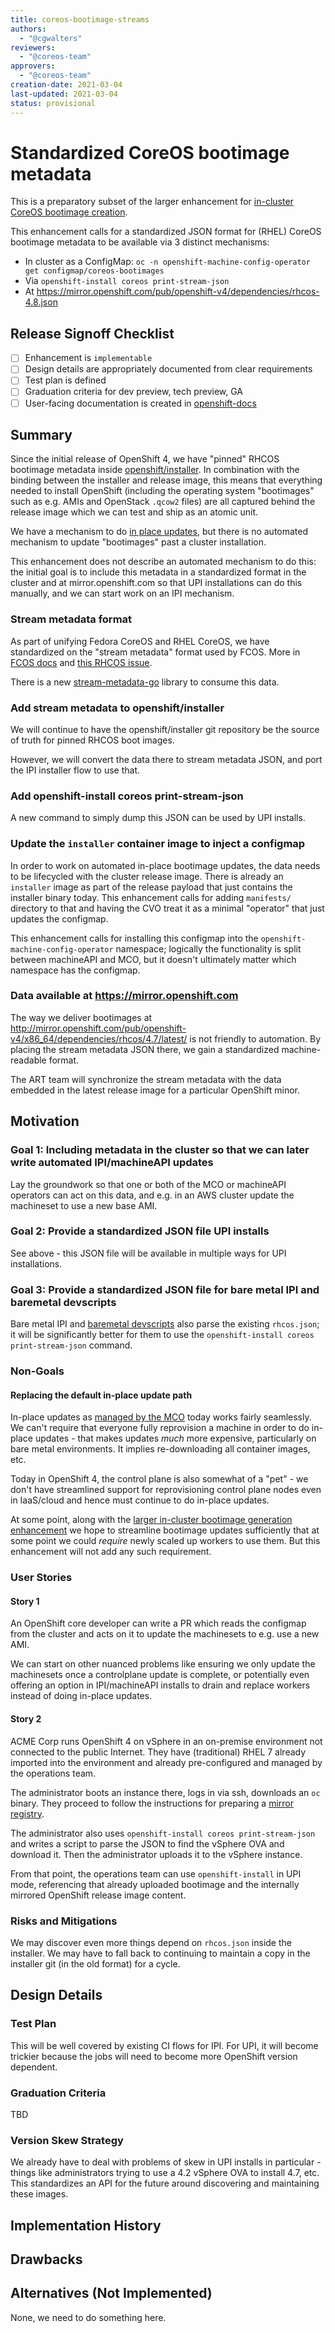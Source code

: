 ```yaml
---
title: coreos-bootimage-streams
authors:
  - "@cgwalters"
reviewers:
  - "@coreos-team"
approvers:
  - "@coreos-team"
creation-date: 2021-03-04
last-updated: 2021-03-04
status: provisional
---
```


# Standardized CoreOS bootimage metadata

This is a preparatory subset of the larger enhancement for [in-cluster CoreOS bootimage creation](https://github.com/openshift/enhancements/pull/201).

This enhancement calls for a standardized JSON format for (RHEL) CoreOS bootimage metadata to be available via 3 distinct mechanisms:

- In cluster as a ConfigMap: `oc -n openshift-machine-config-operator get configmap/coreos-bootimages`
- Via `openshift-install coreos print-stream-json`
- At https://mirror.openshift.com/pub/openshift-v4/dependencies/rhcos-4.8.json

## Release Signoff Checklist

- [ ] Enhancement is `implementable`
- [ ] Design details are appropriately documented from clear requirements
- [ ] Test plan is defined
- [ ] Graduation criteria for dev preview, tech preview, GA
- [ ] User-facing documentation is created in [openshift-docs](https://github.com/openshift/openshift-docs/)

## Summary

Since the initial release of OpenShift 4, we have "pinned" RHCOS bootimage metadata inside [openshift/installer](https://github.com/openshift/installer).
In combination with the binding between the installer and release image, this means that everything needed to install OpenShift (including the operating system "bootimages" such as e.g. AMIs and OpenStack `.qcow2` files) are all captured behind the release image which we can test and ship as an atomic unit.

We have a mechanism to do [in place updates](https://github.com/openshift/machine-config-operator/blob/master/docs/OSUpgrades.md), but there is no automated mechanism to update "bootimages" past a cluster installation.

This enhancement does not describe an automated mechanism to do this: the initial goal is to include this metadata in a standardized format in the cluster and at mirror.openshift.com so that UPI installations can do this manually, and we can start work on an IPI mechanism.

### Stream metadata format

As part of unifying Fedora CoreOS and RHEL CoreOS, we have standardized on the "stream metadata" format used by FCOS.  More in [FCOS docs](https://docs.fedoraproject.org/en-US/fedora-coreos/getting-started/) and [this RHCOS issue](https://github.com/openshift/os/issues/477).

There is a new [stream-metadata-go](https://github.com/coreos/stream-metadata-go) library to consume this data.

### Add stream metadata to openshift/installer

We will continue to have the openshift/installer git repository be the source of truth for pinned RHCOS boot images.

However, we will convert the data there to stream metadata JSON, and port the IPI installer flow to use that.

### Add openshift-install coreos print-stream-json

A new command to simply dump this JSON can be used by UPI installs.

### Update the `installer` container image to inject a configmap

In order to work on automated in-place bootimage updates, the data needs to be lifecycled
with the cluster release image.  There is already an `installer` image as part of the
release payload that just contains the installer binary today.  This enhancement
calls for adding `manifests/` directory to that and having the CVO treat it as a minimal
"operator" that just updates the configmap.

This enhancement calls for installing this configmap into the `openshift-machine-config-operator` namespace;
logically the functionality is split between machineAPI and MCO, but it doesn't ultimately matter
which namespace has the configmap.


### Data available at https://mirror.openshift.com

The way we deliver bootimages at http://mirror.openshift.com/pub/openshift-v4/x86_64/dependencies/rhcos/4.7/latest/ is not friendly to automation.  By placing the stream metadata JSON there, we gain a standardized machine-readable format.

The ART team will synchronize the stream metadata with the data embedded in the latest release image for a particular OpenShift minor.


## Motivation

### Goal 1: Including metadata in the cluster so that we can later write automated IPI/machineAPI updates

Lay the groundwork so that one or both of the MCO or machineAPI operators can act on this data, and e.g. in an AWS cluster update the machineset to use a new base AMI.

### Goal 2: Provide a standardized JSON file UPI installs

See above - this JSON file will be available in multiple ways for UPI installations.

### Goal 3: Provide a standardized JSON file for bare metal IPI and baremetal devscripts

Bare metal IPI and [baremetal devscripts](https://github.com/openshift-metal3/dev-scripts/blob/7e4800462fa7e71aaa9e4a7f4eb10166a6b1789c/rhcos.sh#L14) also
parse the existing `rhcos.json`; it will be significantly better for them to use the
`openshift-install coreos print-stream-json` command.
### Non-Goals

#### Replacing the default in-place update path

In-place updates as [managed by the MCO](https://github.com/openshift/machine-config-operator/blob/master/docs/OSUpgrades.md) today works fairly seamlessly.
We can't require that everyone fully reprovision a machine in order to do in-place updates - that makes updates *much* more expensive, particularly on bare metal environments.
It implies re-downloading all container images, etc.

Today in OpenShift 4, the control plane is also somewhat of a "pet" - we don't have streamlined support for reprovisioning control plane nodes even in IaaS/cloud and hence must continue to do in-place updates.

At some point, along with the [larger in-cluster bootimage generation enhancement](https://github.com/openshift/enhancements/pull/201) we hope to streamline bootimage updates sufficiently that at some point we could *require*
newly scaled up workers to use them.  But this enhancement will not add any such requirement.

### User Stories

#### Story 1

An OpenShift core developer can write a PR which reads the configmap from the cluster and acts on it to update the machinesets to e.g. use a new AMI.

We can start on other nuanced problems like ensuring we only update the machinesets once a controlplane update is complete, or potentially even offering an option in IPI/machineAPI installs to drain and replace workers instead of doing in-place updates.

#### Story 2

ACME Corp runs OpenShift 4 on vSphere in an on-premise environment not connected to the public Internet.  They have (traditional) RHEL 7 already imported into the environment and already pre-configured and managed by the operations team.

The administrator boots an instance there, logs in via ssh, downloads an `oc` binary.  They proceed to follow the instructions for preparing a [mirror registry](https://docs.openshift.com/container-platform/4.7/installing/install_config/installing-restricted-networks-preparations.html).

The administrator also uses `openshift-install coreos print-stream-json` and writes a script to parse the JSON to find the vSphere OVA and download it.  Then the administrator uploads it to the vSphere instance.

From that point, the operations team can use `openshift-install` in UPI mode, referencing that already uploaded bootimage and the internally mirrored OpenShift release image content.

### Risks and Mitigations

We may discover even more things depend on `rhcos.json` inside the installer.  We may have to fall back to continuing to maintain a copy in the installer git (in the old format) for a cycle.

## Design Details

### Test Plan

This will be well covered by existing CI flows for IPI.  For UPI, it will become trickier because the jobs will need to become more OpenShift version dependent.

### Graduation Criteria

TBD

### Version Skew Strategy

We already have to deal with problems of skew in UPI installs in particular - things like administrators trying to use a 4.2 vSphere OVA to install 4.7, etc.  This standardizes an API for the future around discovering and maintaining these images.

## Implementation History

## Drawbacks

## Alternatives (Not Implemented)

None, we need to do something here.
